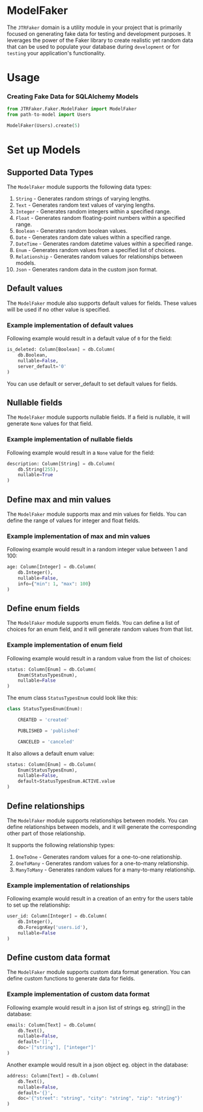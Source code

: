 # ModelFaker

The `JTRFaker` domain is a utility module in your project that is primarily focused on generating 
fake data for testing and development purposes. It leverages the power of the Faker library to 
create realistic yet random data that can be used to populate your database during `development` 
or for `testing` your application's functionality.

# Usage

### Creating Fake Data for SQLAlchemy Models
```python
from JTRFaker.Faker.ModelFaker import ModelFaker
from path-to-model import Users

ModelFaker(Users).create(5)
```


# Set up Models

## Supported Data Types

The `ModelFaker` module supports the following data types:

1. `String` - Generates random strings of varying lengths.
2. `Text` - Generates random text values of varying lengths.
3. `Integer` - Generates random integers within a specified range.
4. `Float` - Generates random floating-point numbers within a specified range.
5. `Boolean` - Generates random boolean values.
6. `Date` - Generates random date values within a specified range.
7. `DateTime` - Generates random datetime values within a specified range.
8. `Enum` - Generates random values from a specified list of choices.
9. `Relationship` - Generates random values for relationships between models.
10. `Json` - Generates random data in the custom json format.


## Default values

The `ModelFaker` module also supports default values for fields. These values will be used if no other value is specified.

### Example implementation of default values

Following example would result in a default value of `0` for the field:

```python
is_deleted: Column[Boolean] = db.Column(
    db.Boolean,
    nullable=False,
    server_default='0'
)
```

You can use default or server_default to set default values for fields.


## Nullable fields

The `ModelFaker` module supports nullable fields. If a field is nullable, it will generate `None` values for that field.

### Example implementation of nullable fields

Following example would result in a `None` value for the field:

```python
description: Column[String] = db.Column(
    db.String(255),
    nullable=True
)
```

## Define max and min values

The `ModelFaker` module supports max and min values for fields. You can define the range of values for integer and float fields.

### Example implementation of max and min values

Following example would result in a random integer value between 1 and 100:

```python   
age: Column[Integer] = db.Column(
    db.Integer(),
    nullable=False,
    info={"min": 1, "max": 100}
)
```


## Define enum fields

The `ModelFaker` module supports enum fields. You can define a list of choices for an enum field,
and it will generate random values from that list.

### Example implementation of enum field

Following example would result in a random value from the list of choices:

```python
status: Column[Enum] = db.Column(
    Enum(StatusTypesEnum),
    nullable=False
)
```

The enum class `StatusTypesEnum` could look like this:

```python
class StatusTypesEnum(Enum):

    CREATED = 'created'

    PUBLISHED = 'published'

    CANCELED = 'canceled'
```

It also allows a default enum value:

```python
status: Column[Enum] = db.Column(
    Enum(StatusTypesEnum),
    nullable=False,
    default=StatusTypesEnum.ACTIVE.value
)
```


## Define relationships

The `ModelFaker` module supports relationships between models. You can define relationships between models,
and it will generate the corresponding other part of those relationship.

It supports the following relationship types:

1. `OneToOne` - Generates random values for a one-to-one relationship.
2. `OneToMany` - Generates random values for a one-to-many relationship.
3. `ManyToMany` - Generates random values for a many-to-many relationship.

### Example implementation of relationships

Following example would result in a creation of an entry for the users table to set up the relationship:

```python
user_id: Column[Integer] = db.Column(
    db.Integer(),
    db.ForeignKey('users.id'),
    nullable=False
)
```


## Define custom data format

The `ModelFaker` module supports custom data format generation. You can define custom functions to generate data for fields.

### Example implementation of custom data format

Following example would result in a json list of strings eg. string[] in the database:

```python
emails: Column[Text] = db.Column(
    db.Text(),
    nullable=False,
    default='[]',
    doc='["string"], ["integer"]'
)
```

Another example would result in a json object eg. object in the database:

```python
address: Column[Text] = db.Column(
    db.Text(),
    nullable=False,
    default='{}',
    doc='{"street": "string", "city": "string", "zip": "string"}'
)
```
